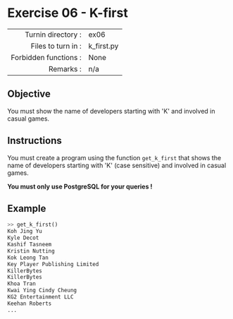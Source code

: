 # Exercise 06 - K-first

|                         |                    |
| -----------------------:| ------------------ |
|   Turnin directory :    |  ex06              |
|   Files to turn in :    |  k_first.py        |
|   Forbidden functions : |  None              |
|   Remarks :             |  n/a               |

## Objective

You must show the name of developers starting with 'K' and involved in casual games.

## Instructions

You must create a program using the function `get_k_first` that shows the name of developers starting with 'K' (case sensitive) and involved in casual games.

**You must only use PostgreSQL for your queries !**

## Example

```python
>> get_k_first()
Koh Jing Yu
Kyle Decot
Kashif Tasneem
Kristin Nutting
Kok Leong Tan
Key Player Publishing Limited
KillerBytes
KillerBytes
Khoa Tran
Kwai Ying Cindy Cheung
KG2 Entertainment LLC
Keehan Roberts
...
```